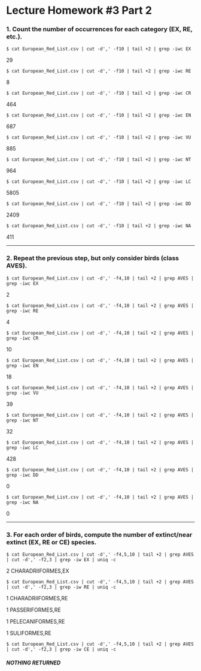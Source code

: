 # Lecture Homework #3 Part 2

### 1. Count the number of occurrences for each category (EX, RE, etc.).
```
$ cat European_Red_List.csv | cut -d',' -f10 | tail +2 | grep -iwc EX
```
29

```
$ cat European_Red_List.csv | cut -d',' -f10 | tail +2 | grep -iwc RE
```
8

```
$ cat European_Red_List.csv | cut -d',' -f10 | tail +2 | grep -iwc CR
```
464

```
$ cat European_Red_List.csv | cut -d',' -f10 | tail +2 | grep -iwc EN
```
687

```
$ cat European_Red_List.csv | cut -d',' -f10 | tail +2 | grep -iwc VU
```
885

```
$ cat European_Red_List.csv | cut -d',' -f10 | tail +2 | grep -iwc NT
```
964

```
$ cat European_Red_List.csv | cut -d',' -f10 | tail +2 | grep -iwc LC
```
5805

```
$ cat European_Red_List.csv | cut -d',' -f10 | tail +2 | grep -iwc DD
```
2409

```
$ cat European_Red_List.csv | cut -d',' -f10 | tail +2 | grep -iwc NA
```
411

------
### 2. Repeat the previous step, but only consider birds (class AVES).
```
$ cat European_Red_List.csv | cut -d',' -f4,10 | tail +2 | grep AVES | grep -iwc EX
```
2

```
$ cat European_Red_List.csv | cut -d',' -f4,10 | tail +2 | grep AVES | grep -iwc RE
```
4

```
$ cat European_Red_List.csv | cut -d',' -f4,10 | tail +2 | grep AVES | grep -iwc CR
```
10

```
$ cat European_Red_List.csv | cut -d',' -f4,10 | tail +2 | grep AVES | grep -iwc EN
```
18

```
$ cat European_Red_List.csv | cut -d',' -f4,10 | tail +2 | grep AVES | grep -iwc VU
```
39

```
$ cat European_Red_List.csv | cut -d',' -f4,10 | tail +2 | grep AVES | grep -iwc NT
```
32

```
$ cat European_Red_List.csv | cut -d',' -f4,10 | tail +2 | grep AVES | grep -iwc LC
```
428

```
$ cat European_Red_List.csv | cut -d',' -f4,10 | tail +2 | grep AVES | grep -iwc DD
```
0

```
$ cat European_Red_List.csv | cut -d',' -f4,10 | tail +2 | grep AVES | grep -iwc NA
```
0

------
### 3. For each order of birds, compute the number of extinct/near extinct (EX, RE or CE) species.
```
$ cat European_Red_List.csv | cut -d',' -f4,5,10 | tail +2 | grep AVES | cut -d',' -f2,3 | grep -iw EX | uniq -c
```
2 CHARADRIIFORMES,EX

```
$ cat European_Red_List.csv | cut -d',' -f4,5,10 | tail +2 | grep AVES | cut -d',' -f2,3 | grep -iw RE | uniq -c
```
1 CHARADRIIFORMES,RE

1 PASSERIFORMES,RE

1 PELECANIFORMES,RE

1 SULIFORMES,RE

```
$ cat European_Red_List.csv | cut -d',' -f4,5,10 | tail +2 | grep AVES | cut -d',' -f2,3 | grep -iw CE | uniq -c
```
##### *NOTHING RETURNED*

